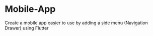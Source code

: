 # Mobile-App
Create a mobile app easier to use by adding a side menu (Navigation Drawer) using Flutter

